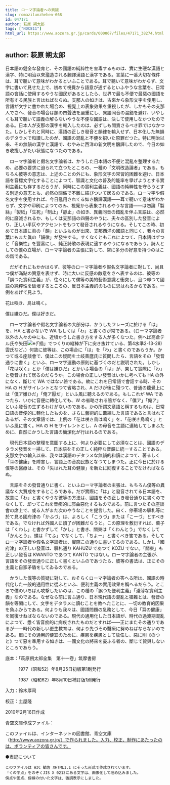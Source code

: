```yaml
---
title: ローマ字論者への質疑
slug: romazilunzhehen-668
id: 047171
author: 萩原 朔太郎
tags: ["NDC811"]
html_url: https://www.aozora.gr.jp/cards/000067/files/47171_38274.html
---
```


## author: 萩原 朔太郎

日本語の健全な發育と、その國語の純粹性を害毒するものは、實に生硬な漢語と漢字、特に明治以來濫造される飜譯漢語と漢字である。言葉に一番大切な條件は、耳で聽いて意味がわかるといふことである。耳で聽いて意味がわからず、文字に書いて見せた上で、初めて視覺から語意が通ずるといふやうな言葉を、日常語の會話に使用するやうな國民があるとしたら、世界で最も不便で最惡の國語を所有する民族と言はねばならぬ。支那人の如きは、古來から象形文字を使用し、言語が文字に書かれた場合の、視覺上の表象效果を重視したが、しかもその支那人でさへ、發音の場合は韻の四聲法を嚴重にし、異語同音の混錯を避け、いやしくも耳で聽いて語義の解らないやうな不便な國語は、決して使用しなかつたのである。日本人が支那の漢字を輸入したのは、必ずしも問責さるべき罪ではなかつた。しかしそれと同時に、漢語の正しき發音と韻律を輸入せず、日本化した無韻のデタラメで和讀したのが、國語の混亂と不便を招いた原罪だつた。特に明治以來、その無韻の漢字と漢語で、むやみに西洋の新文明を飜譯したので、今日の如き收攬しがたい状態になつたのである。

　ローマ字論者と假名文字論者は、かうした日本語の不便と混亂を整理するため、必要の要求に迫られて立つたところの、一種の「文明改造論者」である。もちろん彼等の意志は、上述のことの外にも、象形文字の常習的困難を避け、日本語を音標文字化することによつて、智識と文化の普及的能率を擧げようとする實利主義にも存するだらうが、同時にこの實利主義は、國語の純粹性を守らうとする別途の意志とも、必然の關係で不離に結びついて居るのである。ローマ字や假名文字を使用すれば、今日亂用されてる如き飜譯漢語――耳で聽いて意味がわからず、文字や印刷によつてのみ、視覺から表象されるやうな言語――は勿論「製絲」「製紙」「生死」「制止」「靜止」の如き、異義同音の錯亂を伴ふ言語は、必然的に廢滅されるか、もしくは支那語の四聲のやうに、夫々の區別した發音により、正しい平仄やアクセントをもつて發音されるやうになる。そしてこの時、初めて日本語に眞の「韻」といふものが出來、支那西洋の國語と同じく、我々の言葉にもまた眞の「韻律」が發生する。すくなくともこれによつて、日本語はずつと「音樂性」を豐富にし、純正詩歌の表現に適するやうになるであらう。詩人としての僕の立場が、ローマ字論者の主張に對して、常に多分の好意を持つのはこの爲である。

　だがそれにもかかはらず、彼等のローマ字論者や假名文字論者に對して、尚且つ僕が滿點の贊意を表せず、時に大いに反感の敵意をさへ表するのは、彼等の「誤つた實利主義」が、往々にして僕等の美的藝術意識と衝突し、且つ却つて國語の純粹性を破壞するところの、反日本主義的のものに思はれるからである。一例をあげて見よう。


花は咲き、鳥は鳴く。

僕は嫌ひだ。僕は好きだ。



　ローマ字論者や假名文字論者の大部分は、かうしたフレーズに於ける「は」を、HA と書かないで WA もしくは「わ」と書くのが常である。（ローマ字論者以外の人々の中にも、近頃かうした書き方をする人が多くなつた。例へば高倉テル氏や矢田![※(「插」でつくりの縦棒が下に突き抜けている、第4水準2-13-28)](https://www.aozora.gr.jp/cards/000067/files/../../../gaiji/2-13/2-13-28.png)雲氏など。）何故に彼等は、この場合に「は」を「わ」と書くのであらうか。かつて或る座談會で、僕はこの疑問を土岐善麿氏に質問したら、言語をその「發音通りに書く」といふ、ローマ字運動の原則に基づくのだと説明された。しかし「花は咲く」とか「僕は嫌ひだ」とかいふ場合の「は」が、果して實際に「わ」と發音されて居るのだらうか。この場合の正しい發音はいかに考へても HA の外になく、斷じて WA ではない筈である。故にこれを日常語で會話する時、その HA の H がサイレントとなつて省略され、A だけが後に殘つて、普通の聽覺上には「僕ア嫌ひだ」「俺ア厭だ」といふ風に聽えるのである。もしこれが WA であつたら、いかに音便に轉化しても、W の省略される筈がなく、「僕ア」「俺ア」といふ發音の生ずるわけがないのである。かの所謂文章語と稱するものは、日常口語の音便的に轉化したものを、さらに藝術的に薫練した言語であると言はれてゐるが、その文章語では、上例の「花は咲き鳥は鳴く」を、「花咲き鳥鳴く」といふ風に書く。HA の H をサイレントとし、A の母音を主語に連結してしまふために、自然にかうした言語の簡潔化が行はれるのである。



　現代日本語の整理を意圖する上に、何より必要にして必須なことは、國語のデタラメ發音を一掃して、日本語をその正しく純粹な音韻に統一することである。支那文字の輸入以來、我々は漢語のデタラメな無韻的和讀によつて、著るしく「耳の健康」を障害し、言語上の音痴民族となつてしまつた。正に今日に於ける僕等の醫療は、その「失はれた耳の健康」を新たに囘復することでなければならぬ。

　言語をその發音通りに書く、といふローマ字論者の主張は、もちろん僕等の異議なく大贊成をするところである。だが實際に「は」と發音されてる日本語を、故意に「わ」と書くやうな彼等の方法は、國語をその正しき發音通りに書くのでなくして、却つてこれを音痴的に邪曲惡化するものである。前に言つたその座談會の席上で、或る人がまた次のやうなことを提言した。曰く、停車場の驛札等に於て見る國府津の「かふづ」は、よろしく「こうづ」または「こーづ」とすべきである。でなければ外國人に讀了が困難だらうと。この原理を敷衍すれば、菓子は「くわし」と書かずして「かし」と書き、關東は「くわんとう」でなくして「かんとう」、蝶は「てふ」でなくして、「ちよー」と書くべき筈である。そしてローマ字論者や假名文字論者は、實際この通りに書いてるのである。しかし「國府津」の正しい發音は、驛札通り KAHUZU であつて KOZU でない。「關東」も正しい發音は KWANTO であつて KANTO ではない。ローマ字論者の主張が、言語をその發音通りに正しく書くといふのであつたら、彼等の書法は、正にその主義と自家矛盾をしてゐるのである。

　かうした僕等の質疑に對して、おそらくローマ字論者の答へる所は、國語の時代化した一般的通用性に從ふといふ、便利主義の實用效果を稱へるだらう。ところで僕のいちばん攻撃したいのは、この種の「誤つた便利主義」「淺薄な實利主義」なのである。なぜなら前に言ふ通り、日本現代語の混亂と猥雜とは、發音の韻を等閑にして、文字をデタラメに讀むことを教へたことに、一切の教育的因果を負ふからである。何よりも我々は、國語問題の急務として、今日「耳の健康」を囘復せねばならないのである。現代の通用化した日本語が、時代の過渡期混亂によつて、悉く皆音痴的に病疾されたものだとすれば――正にまたその通りであるが――時代の新しい更生教育は、何より先づその醫療に努めねばならないのである。單にその通用的便宜のために、疾患を疾患として放任し、惡に則《のつと》つて惡を準用する如きは、一國文化の將來を憂ふる者の、斷じて贊與しないところであらう。













底本：「萩原朔太郎全集　第十一卷」筑摩書房


　　　1977（昭和52）年8月25日初版第1刷発行

　　　1987（昭和62）年8月10日補訂版1刷発行

入力：鈴木厚司

校正：土屋隆

2010年2月16日作成

青空文庫作成ファイル：

このファイルは、インターネットの図書館、青空文庫（http://www.aozora.gr.jp/）で作られました。入力、校正、制作にあたったのは、ボランティアの皆さんです。











●表記について


	このファイルは W3C 勧告 XHTML1.1 にそった形式で作成されています。
	「くの字点」をのぞくJIS X 0213にある文字は、画像化して埋め込みました。
	傍点や圏点、傍線の付いた文字は、強調表示にしました。